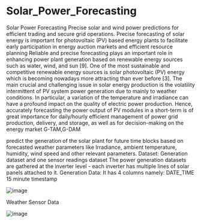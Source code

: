 # Solar_Power_Forecasting
Solar Power Forecasting
Precise solar and wind power predictions for efficient trading and secure grid operations. Precise forecasting of solar energy is important for photovoltaic (PV) based energy plants to facilitate early participation in energy auction markets and efficient resource planning
Reliable and precise forecasting plays an important role in enhancing power plant generation based on renewable energy sources such as water, wind, and sun [9]. One of the most sustainable and competitive renewable energy sources is solar photovoltaic (PV) energy which is becoming nowadays more attracting than ever before [3]. The main crucial and challenging issue in solar energy production is the volatility intermittent of PV system power generation due to mainly to weather conditions. In particular, a variation of the temperature and irradiance can have a profound impact on the quality of electric power production. 
Hence, accurately forecasting the power output of PV modules in a short-term is of great importance for daily/hourly efficient management of power grid production, delivery, and storage, as well as for decision-making on the energy market
G-TAM,G-DAM

predict the generation of the solar plant for future time blocks based on forecasted weather parameters like Irradiance, ambient temperature, humidity, wind speed and other relevant parameters.
Dataset:
Generation dataset and one sensor readings dataset
The power generation datasets are gathered at the inverter level - each inverter has multiple lines of solar panels attached to it.
Generation Data: It has 4 columns namely:
DATE_TIME	15 minute timestamp							
						
![image](https://user-images.githubusercontent.com/57750483/132389199-707646ac-cb4d-41ae-8f5a-a63a72fcffc2.png)
						



Weather Sensor Data

![image](https://user-images.githubusercontent.com/57750483/132390415-896c6d3d-702c-4b51-b620-ef9fd54b9fda.png)




